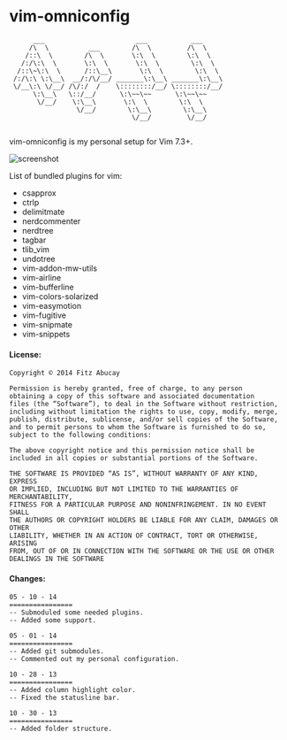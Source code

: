 # vim-omniconfig


```
      ___                       ___           ___     
     /\  \          ___        /\  \         /\  \    
    /::\  \        /\  \       \:\  \        \:\  \   
   /:/\:\  \       \:\  \       \:\  \        \:\  \  
  /::\~\:\  \      /::\__\       \:\  \        \:\  \ 
 /:/\:\ \:\__\  __/:/\/__/ _______\:\__\ _______\:\__\
 \/__\:\ \/__/ /\/:/  /    \::::::::/__/ \::::::::/__/
      \:\__\   \::/__/      \:\~~\~~      \:\~~\~~    
       \/__/    \:\__\       \:\  \        \:\  \     
                 \/__/        \:\__\        \:\__\    
                               \/__/         \/__/    
                                                  
```

vim-omniconfig is my personal setup for Vim 7.3+.

![screenshot](https://drive.google.com/uc?export=view&id=0B-blOoIU6Jp5VDNSZkVHQWQ3akU "screenshot")

List of bundled plugins for vim:

+ csapprox
+ ctrlp
+ delimitmate
+ nerdcommenter
+ nerdtree
+ tagbar
+ tlib_vim
+ undotree
+ vim-addon-mw-utils
+ vim-airline
+ vim-bufferline
+ vim-colors-solarized
+ vim-easymotion
+ vim-fugitive
+ vim-snipmate
+ vim-snippets

#### License:

```
Copyright © 2014 Fitz Abucay

Permission is hereby granted, free of charge, to any person
obtaining a copy of this software and associated documentation
files (the “Software”), to deal in the Software without restriction,
including without limitation the rights to use, copy, modify, merge,
publish, distribute, sublicense, and/or sell copies of the Software,
and to permit persons to whom the Software is furnished to do so,
subject to the following conditions:

The above copyright notice and this permission notice shall be
included in all copies or substantial portions of the Software.

THE SOFTWARE IS PROVIDED “AS IS”, WITHOUT WARRANTY OF ANY KIND, EXPRESS
OR IMPLIED, INCLUDING BUT NOT LIMITED TO THE WARRANTIES OF MERCHANTABILITY,
FITNESS FOR A PARTICULAR PURPOSE AND NONINFRINGEMENT. IN NO EVENT SHALL
THE AUTHORS OR COPYRIGHT HOLDERS BE LIABLE FOR ANY CLAIM, DAMAGES OR OTHER
LIABILITY, WHETHER IN AN ACTION OF CONTRACT, TORT OR OTHERWISE, ARISING
FROM, OUT OF OR IN CONNECTION WITH THE SOFTWARE OR THE USE OR OTHER
DEALINGS IN THE SOFTWARE
```

#### Changes:

```
05 - 10 - 14
================
-- Submoduled some needed plugins.
-- Added some support.

05 - 01 - 14
================
-- Added git submodules.
-- Commented out my personal configuration.

10 - 28 - 13
================
-- Added column highlight color.
-- Fixed the statusline bar.

10 - 30 - 13
================
-- Added folder structure.
```


